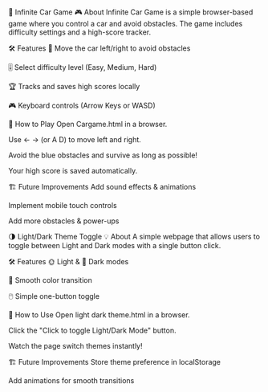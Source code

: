 🚗 Infinite Car Game
🎮 About
Infinite Car Game is a simple browser-based game where you control a car and avoid obstacles. The game includes difficulty settings and a high-score tracker.

🛠 Features
🚗 Move the car left/right to avoid obstacles

🎚️ Select difficulty level (Easy, Medium, Hard)

🏆 Tracks and saves high scores locally

🎮 Keyboard controls (Arrow Keys or WASD)

🚀 How to Play
Open Cargame.html in a browser.

Use ← → (or A D) to move left and right.

Avoid the blue obstacles and survive as long as possible!

Your high score is saved automatically.

🏗 Future Improvements
Add sound effects & animations

Implement mobile touch controls

Add more obstacles & power-ups

🌗 Light/Dark Theme Toggle
💡 About
A simple webpage that allows users to toggle between Light and Dark modes with a single button click.

🛠 Features
🌞 Light & 🌙 Dark modes

🎨 Smooth color transition

🖱️ Simple one-button toggle

🚀 How to Use
Open light dark theme.html in a browser.

Click the "Click to toggle Light/Dark Mode" button.

Watch the page switch themes instantly!

🏗 Future Improvements
Store theme preference in localStorage

Add animations for smooth transitions


